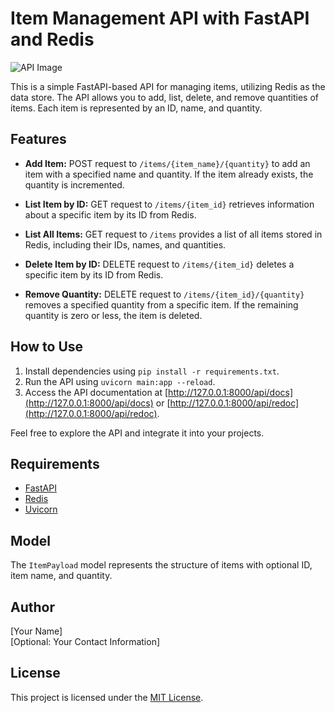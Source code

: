 # Item Management API with FastAPI and Redis

![API Image](link_to_image)

This is a simple FastAPI-based API for managing items, utilizing Redis as the data store. The API allows you to add, list, delete, and remove quantities of items. Each item is represented by an ID, name, and quantity.

## Features
- **Add Item:** POST request to `/items/{item_name}/{quantity}` to add an item with a specified name and quantity. If the item already exists, the quantity is incremented.

- **List Item by ID:** GET request to `/items/{item_id}` retrieves information about a specific item by its ID from Redis.

- **List All Items:** GET request to `/items` provides a list of all items stored in Redis, including their IDs, names, and quantities.

- **Delete Item by ID:** DELETE request to `/items/{item_id}` deletes a specific item by its ID from Redis.

- **Remove Quantity:** DELETE request to `/items/{item_id}/{quantity}` removes a specified quantity from a specific item. If the remaining quantity is zero or less, the item is deleted.

## How to Use
1. Install dependencies using `pip install -r requirements.txt`.
2. Run the API using `uvicorn main:app --reload`.
3. Access the API documentation at [http://127.0.0.1:8000/api/docs](http://127.0.0.1:8000/api/docs) or [http://127.0.0.1:8000/api/redoc](http://127.0.0.1:8000/api/redoc).

Feel free to explore the API and integrate it into your projects.

## Requirements
- [FastAPI](https://fastapi.tiangolo.com/)
- [Redis](https://redis.io/)
- [Uvicorn](https://www.uvicorn.org/)

## Model
The `ItemPayload` model represents the structure of items with optional ID, item name, and quantity.

## Author
[Your Name]  
[Optional: Your Contact Information]

## License
This project is licensed under the [MIT License](LICENSE).
